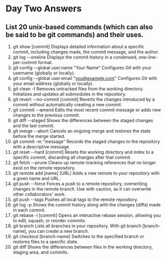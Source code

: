 # Day Two Answers 
## List 20 unix-based commands (which can also be said to be git commands) and their uses. 

1. git show [commit]
Displays detailed information about a specific commit, including changes made, the commit message, and the author.
2. git log --oneline
Displays the commit history in a condensed, one-line-per-commit format.
3. git config --global user.name "Your Name"
Configures Git with your username (globally or locally).
4. git config --global user.email "you@example.com"
Configures Git with your email address (globally or locally).
5. git clean -f
Removes untracked files from the working directory.
Initializes and updates all submodules in the repository.
6. git revert --no-commit [commit]
Reverts the changes introduced by a commit without automatically creating a new commit.
7. git commit --amend
Edits the most recent commit message or adds new changes to the previous commit.
8. git diff --staged
Shows the differences between the staged changes and the last commit.
9. git merge --abort
Cancels an ongoing merge and restores the state before the merge started.
10. git commit -m "message"
Records the staged changes to the repository with a descriptive message.
11. git reset --hard [commit]
Resets the working directory and index to a specific commit, discarding all changes after that commit.
12. git fetch --prune
Cleans up remote-tracking references that no longer exist on the remote repository.
13. git remote add [name] [URL]
Adds a new remote to your repository with a given name and URL.
14. git push --force
Forces a push to a remote repository, overwriting changes in the remote branch. Use with caution, as it can overwrite other collaborators' work.
15. git push --tags
Pushes all local tags to the remote repository.
16. git log -p
Shows the commit history along with the changes (diffs) made in each commit.
17. git rebase -i [commit]
Opens an interactive rebase session, allowing you to edit, squash, or reorder commits.
18. git branch
Lists all branches in your repository. With git branch [branch-name], you can create a new branch.
19. git checkout [branch-name]
Switches to the specified branch or restores files to a specific state.
20. git diff
Shows the differences between files in the working directory, staging area, and commits.